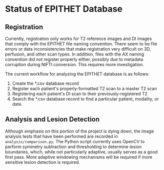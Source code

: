 Status of EPITHET Database
==========================

Registration
-
Currently, registration only works for T2 reference images and DI images that comply with
the EPITHET file naming convention. There seem to be file errors or data inconsistencies
that make registration very difficult on 3D, perfusion, and other scan types. In addition, 
files with the AX naming convention did not register properly either, possibly due to 
metadata corruption during NIFTI conversion. This requires more investigation. 

The current workflow for analyzing the EPITHET database is as follows:

1. Create the *.csv database record
2. Register each patient's properly-formatted T2 scan to a master T2 scan
3. Registering each patient's DI scan to their previously-registered T2
4. Search the *.csv database record to find a particular patient, modality, or date.

Analysis and Lesion Detection
-
Although emphasis on this portion of the project is dying down, the image analysis tests
that have been performed are recorded in `analysis/comparison.py`. The Python script
currently uses OpenCV to perform symmetry subtraction and thresholding to determine lesion
boundaries, which, while not particularly adaptive, usually serves as a good first pass. 
More adaptive windowing mechanisms will be required if more sensitive lesion detection is 
required.
